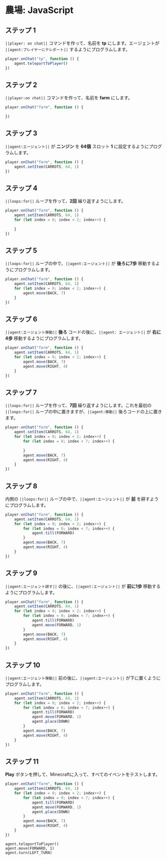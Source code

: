 # 農場: JavaScript

## ステップ 1
``||player: on chat||`` コマンドを作って、名前を **tp** にします。エージェントが ``||agent:プレイヤーにテレポート||`` するようにプログラムします。

```javascript
player.onChat("tp", function () {
    agent.teleportToPlayer()
})
```

## ステップ 2
``||player:on chat||`` コマンドを作って、名前を **farm** にします。

```javascript
player.onChat("farm", function () { 
 
}) 
```

## ステップ 3
``||agent:エージェント||`` が **ニンジン** を **64個** スロット **1** に設定するようにプログラムします。

```javascript
player.onChat("farm", function () {
    agent.setItem(CARROTS, 64, 1)
})
```

## ステップ 4
``||loops:for||`` ループを作って、**2回** 繰り返すようにします。

```javascript
player.onChat("farm", function () { 
    agent.setItem(CARROTS, 64, 1) 
    for (let index = 0; index < 2; index++) { 
      
    } 
}) 
```

## ステップ 5
``||loops:for||`` ループの中で、``||agent:エージェント||`` が **後ろに7歩** 移動するようにプログラムします。

```javascript
player.onChat("farm", function () { 
    agent.setItem(CARROTS, 64, 1) 
    for (let index = 0; index < 2; index++) { 
        agent.move(BACK, 7) 
    } 
}) 
```

## ステップ 6
``||agent:エージェント移動||`` **後ろ** コードの後に、``||agent: エージェント||`` が **右に4歩** 移動するようにプログラムします。

```javascript
player.onChat("farm", function () { 
    agent.setItem(CARROTS, 64, 1) 
    for (let index = 0; index < 2; index++) { 
        agent.move(BACK, 7) 
        agent.move(RIGHT, 4) 
    } 
}) 
```

## ステップ 7
``||loops:for||`` ループを作って、**7回** 繰り返すようにします。これを最初の ``||loops:for||`` ループの中に置きますが、``||agent:移動||`` 後ろコードの上に置きます。

```javascript
player.onChat("farm", function () { 
    agent.setItem(CARROTS, 64, 1) 
    for (let index = 0; index < 2; index++) { 
        for (let index = 0; index < 7; index++) { 
          
        } 
        agent.move(BACK, 7) 
        agent.move(RIGHT, 4) 
    } 
}) 
```

## ステップ 8
内側の ``||loops:for||`` ループの中で、``||agent:エージェント||`` が **前** を耕すようにプログラムします。

```javascript
player.onChat("farm", function () { 
    agent.setItem(CARROTS, 64, 1) 
    for (let index = 0; index < 2; index++) { 
        for (let index = 0; index < 7; index++) { 
            agent.till(FORWARD) 
        } 
        agent.move(BACK, 7) 
        agent.move(RIGHT, 4) 
    } 
}) 
```

## ステップ 9
``||agent:エージェント耕す||`` の後に、``||agent:エージェント||`` が **前に1歩** 移動するようにプログラムします。

```javascript
player.onChat("farm", function () { 
    agent.setItem(CARROTS, 64, 1) 
    for (let index = 0; index < 2; index++) { 
        for (let index = 0; index < 7; index++) { 
            agent.till(FORWARD) 
            agent.move(FORWARD, 1) 
        } 
        agent.move(BACK, 7) 
        agent.move(RIGHT, 4) 
    } 
}) 
```

## ステップ 10
``||agent:エージェント移動||`` 前の後に、``||agent:エージェント||`` が下に置くようにプログラムします。

```javascript
player.onChat("farm", function () { 
    agent.setItem(CARROTS, 64, 1) 
    for (let index = 0; index < 2; index++) { 
        for (let index = 0; index < 7; index++) { 
            agent.till(FORWARD) 
            agent.move(FORWARD, 1) 
            agent.place(DOWN) 
        } 
        agent.move(BACK, 7) 
        agent.move(RIGHT, 4) 
    } 
}) 
```

## ステップ 11
**Play** ボタンを押して、Minecraftに入って、すべてのイベントをテストします。


```javascript
player.onChat("farm", function () {
    agent.setItem(CARROTS, 64, 1)
    for (let index = 0; index < 2; index++) {
        for (let index = 0; index < 7; index++) {
            agent.till(FORWARD)
            agent.move(FORWARD, 1)
            agent.place(DOWN)
        }
        agent.move(BACK, 7)
        agent.move(RIGHT, 4)
    }
})
```
```ghost
agent.teleportToPlayer()
agent.move(FORWARD, 1)
agent.turn(LEFT_TURN)
```

